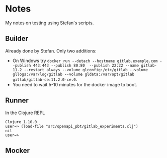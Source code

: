 # Notes

My notes on testing using Stefan's scripts.

## Builder

Already done by Stefan. Only two additions:

- On Windows try `docker run --detach --hostname gitlab.example.com --publish 443:443 --publish 80:80 
--publish 22:22 --name gitlab-11.2 --restart always --volume glconfig:/etc/gitlab --volume gllogs:/var/log/gitlab --volume gldata:/var/opt/gitlab gitlab/gitlab-ce:11.2.0-ce.0`.
- You need to wait 5-10 minutes for the docker image to boot.

## Runner

In the Clojure REPL

```
Clojure 1.10.0
user=> (load-file "src/openapi_pbt/gitlab_experiments.clj")       
nil
user=>
```

## Mocker
